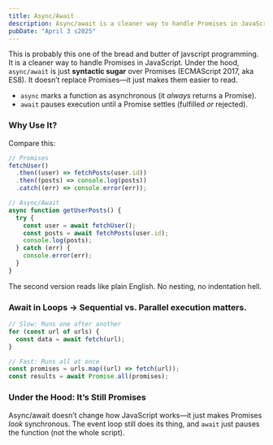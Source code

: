 ```yaml
---
title: Async/Await
description: Async/await is a cleaner way to handle Promises in JavaScript. It makes your code look synchronous while preserving the asynchronous nature of JavaScript.
pubDate: "April 3 s2025"
---
```


This is probably this one of the bread and butter of javscript programming. It is a cleaner way to handle Promises in JavaScript. Under the hood, `async/await` is just **syntactic sugar** over Promises (ECMAScript 2017, aka ES8). It doesn’t replace Promises—it just makes them easier to read.

- `async` marks a function as asynchronous (it _always_ returns a Promise).
- `await` pauses execution until a Promise settles (fulfilled _or_ rejected).

### **Why Use It?**

Compare this:

```javascript
// Promises
fetchUser()
  .then((user) => fetchPosts(user.id))
  .then((posts) => console.log(posts))
  .catch((err) => console.error(err));

// Async/Await
async function getUserPosts() {
  try {
    const user = await fetchUser();
    const posts = await fetchPosts(user.id);
    console.log(posts);
  } catch (err) {
    console.error(err);
  }
}
```

The second version reads like plain English. No nesting, no indentation hell.

### **Await in Loops** → Sequential vs. Parallel execution matters.

```javascript
// Slow: Runs one after another
for (const url of urls) {
  const data = await fetch(url);
}

// Fast: Runs all at once
const promises = urls.map((url) => fetch(url));
const results = await Promise.all(promises);
```

### **Under the Hood: It’s Still Promises**

Async/await doesn’t change how JavaScript works—it just makes Promises _look_ synchronous. The event loop still does its thing, and `await` just pauses the function (not the whole script).
